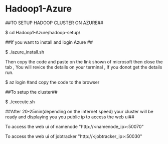# Hadoop1-Azure
##TO SETUP HADOOP CLUSTER ON AZURE##

$ cd Hadoop1-Azure/hadoop-setup/

##If you want to install and login Azure ##

$ ./azure_install.sh

Then copy the code and paste on the link shown of microsoft then close the tab , You will revice the details on your terminal , If you donot get the details run.

$ az login #and copy the code to the browser

##To setup the cluster##

$ ./execute.sh

##After 20-25min(depending on the internet speed) your cluster will be ready and displaying you you public ip to access the web ui##

To access the web ui of namenode "http://<namenode_ip>:50070"

To access the web ui of jobtracker "http://<jobtracker_ip>:50030"
